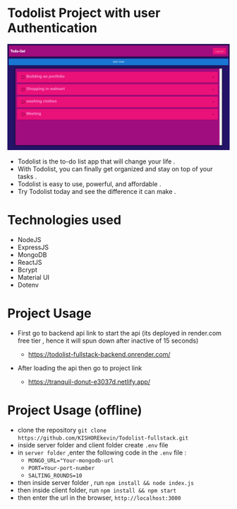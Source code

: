# Todolist Project with user Authentication
![Todolist Project](https://raw.githubusercontent.com/KISHOREkevin/Todolist-fullstack/main/Screenshot%20from%202023-09-05%2012-54-54.png)
* Todolist is the to-do list app that will change your life .
* With Todolist, you can finally get organized and stay on top of your tasks .
* Todolist is easy to use, powerful, and affordable .
* Try Todolist today and see the difference it can make .

# Technologies used
* NodeJS
* ExpressJS
* MongoDB
* ReactJS
* Bcrypt
* Material UI
* Dotenv
  
# Project Usage
* First go to backend api link to start the api (its deployed in render.com free tier , hence it will spun down after inactive of 15 seconds)
  * https://todolist-fullstack-backend.onrender.com/

* After loading the api then go to project link
    * https://tranquil-donut-e3037d.netlify.app/

# Project Usage (offline)
* clone the repository `git clone https://github.com/KISHOREkevin/Todolist-fullstack.git`
* inside server folder and client folder create `.env` file
* in `server folder` ,enter the following code in the `.env` file :
     * `MONGO_URL="Your-mongodb-url`
     * `PORT=Your-port-number`
     * `SALTING_ROUNDS=10`
* then inside server folder , run `npm install && node index.js`
* then inside client folder, run `npm install && npm start`
* then enter the url in the browser, `http://localhost:3000`


